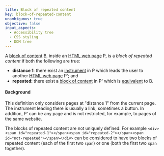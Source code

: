 ```yaml
---
title: Block of repeated content
key: block-of-repeated-content
unambiguous: true
objective: false
input_aspects:
  - Accessibility tree
  - CSS styling
  - DOM tree
---
```


A [block of content][] B, inside an [HTML web page][] P, is a _block of repeated content_ if both the following are true:

- **distance 1**: there exist an [instrument][] in P which leads the user to another [HTML web page][] P'; and
- **repeated**: there exist a [block of content][] in P' which is [equivalent][equivalent resource] to B.

#### Background

This definition only considers pages at "distance 1" from the current page. The instrument leading there is usually a link, sometimes a button. In addition, P' can be any page and is not restricted, for example, to pages of the same website.

The blocks of repeated content are not uniquely defined. For example `<div><span id="repeated-1"></span><span id="repeated-2"></span><span id="not-repeated"></span></div>` can be considered to have two blocks of repeated content (each of the first two `span`) or one (both the first two `span` together).

[block of content]: #block-of-content 'Definition of Block of Content'
[equivalent resource]: #equivalent-resource 'Definition of Equivalent Resource'
[html web page]: #web-page-html 'Definition of Web Page'
[instrument]: #instrument-to-achieve-an-objective 'Definition of Instrument to Achieve an Objective'
